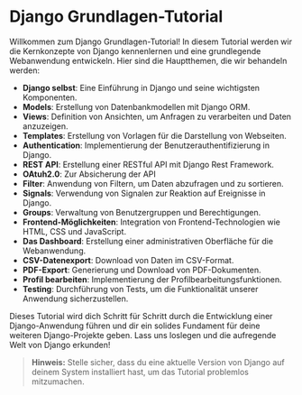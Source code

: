 # Django Grundlagen-Tutorial

Willkommen zum Django Grundlagen-Tutorial! In diesem Tutorial werden wir die Kernkonzepte von Django kennenlernen und eine grundlegende Webanwendung entwickeln. Hier sind die Hauptthemen, die wir behandeln werden:

- **Django selbst**: Eine Einführung in Django und seine wichtigsten Komponenten.
- **Models**: Erstellung von Datenbankmodellen mit Django ORM.
- **Views**: Definition von Ansichten, um Anfragen zu verarbeiten und Daten anzuzeigen.
- **Templates**: Erstellung von Vorlagen für die Darstellung von Webseiten.
- **Authentication**: Implementierung der Benutzerauthentifizierung in Django.
- **REST API**: Erstellung einer RESTful API mit Django Rest Framework.
- **OAtuh2.0**: Zur Absicherung der API
- **Filter**: Anwendung von Filtern, um Daten abzufragen und zu sortieren.
- **Signals**: Verwendung von Signalen zur Reaktion auf Ereignisse in Django.
- **Groups**: Verwaltung von Benutzergruppen und Berechtigungen.
- **Frontend-Möglichkeiten**: Integration von Frontend-Technologien wie HTML, CSS und JavaScript.
- **Das Dashboard**: Erstellung einer administrativen Oberfläche für die Webanwendung.
- **CSV-Datenexport**: Download von Daten im CSV-Format.
- **PDF-Export**: Generierung und Download von PDF-Dokumenten.
- **Profil bearbeiten**: Implementierung der Profilbearbeitungsfunktionen.
- **Testing**: Durchführung von Tests, um die Funktionalität unserer Anwendung sicherzustellen.

Dieses Tutorial wird dich Schritt für Schritt durch die Entwicklung einer Django-Anwendung führen und dir ein solides Fundament für deine weiteren Django-Projekte geben. Lass uns loslegen und die aufregende Welt von Django erkunden!

> **Hinweis:** Stelle sicher, dass du eine aktuelle Version von Django auf deinem System installiert hast, um das Tutorial problemlos mitzumachen.
